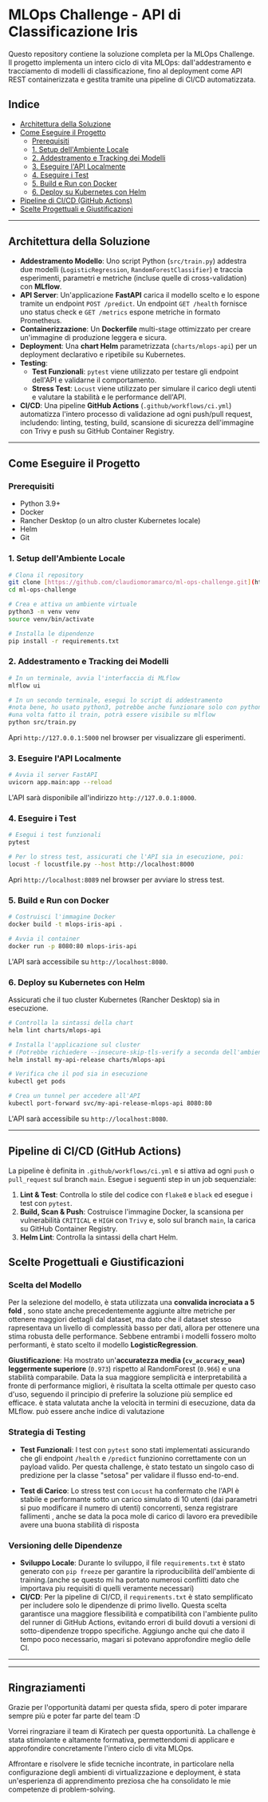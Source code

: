# MLOps Challenge - API di Classificazione Iris
Questo repository contiene la soluzione completa per la MLOps Challenge. Il progetto implementa un intero ciclo di vita MLOps: dall'addestramento e tracciamento di modelli di classificazione, fino al deployment come API REST containerizzata e gestita tramite una pipeline di CI/CD automatizzata.

## Indice

- [Architettura della Soluzione](#architettura-della-soluzione)
- [Come Eseguire il Progetto](#come-eseguire-il-progetto)
  - [Prerequisiti](#prerequisiti)
  - [1. Setup dell'Ambiente Locale](#1-setup-dellambiente-locale)
  - [2. Addestramento e Tracking dei Modelli](#2-addestramento-e-tracking-dei-modelli)
  - [3. Eseguire l'API Localmente](#3-eseguire-lapi-localmente)
  - [4. Eseguire i Test](#4-eseguire-i-test)
  - [5. Build e Run con Docker](#5-build-e-run-con-docker)
  - [6. Deploy su Kubernetes con Helm](#6-deploy-su-kubernetes-con-helm)
- [Pipeline di CI/CD (GitHub Actions)](#pipeline-di-cicd-github-actions)
- [Scelte Progettuali e Giustificazioni](#scelte-progettuali-e-giustificazioni)

---

## Architettura della Soluzione

- **Addestramento Modello**: Uno script Python (`src/train.py`) addestra due modelli (`LogisticRegression`, `RandomForestClassifier`) e traccia esperimenti, parametri e metriche (incluse quelle di cross-validation) con **MLflow**.
- **API Server**: Un'applicazione **FastAPI** carica il modello scelto e lo espone tramite un endpoint `POST /predict`. Un endpoint `GET /health` fornisce uno status check e `GET /metrics` espone metriche in formato Prometheus.
- **Containerizzazione**: Un **Dockerfile** multi-stage ottimizzato per creare un'immagine di produzione leggera e sicura.
- **Deployment**: Una **chart Helm** parametrizzata (`charts/mlops-api`) per un deployment declarativo e ripetibile su Kubernetes.
- **Testing**:
  - **Test Funzionali**: `pytest` viene utilizzato per testare gli endpoint dell'API e validarne il comportamento.
  - **Stress Test**: `Locust` viene utilizzato per simulare il carico degli utenti e valutare la stabilità e le performance dell'API.
- **CI/CD**: Una pipeline **GitHub Actions** (`.github/workflows/ci.yml`) automatizza l'intero processo di validazione ad ogni push/pull request, includendo: linting, testing, build, scansione di sicurezza dell'immagine con Trivy e push su GitHub Container Registry.

---

## Come Eseguire il Progetto

### Prerequisiti

- Python 3.9+
- Docker
- Rancher Desktop (o un altro cluster Kubernetes locale)
- Helm
- Git

### 1. Setup dell'Ambiente Locale

```bash
# Clona il repository
git clone [https://github.com/claudiomoramarco/ml-ops-challenge.git](https://github.com/claudiomoramarco/ml-ops-challenge.git)
cd ml-ops-challenge

# Crea e attiva un ambiente virtuale
python3 -m venv venv
source venv/bin/activate

# Installa le dipendenze
pip install -r requirements.txt
```

### 2. Addestramento e Tracking dei Modelli

```bash
# In un terminale, avvia l'interfaccia di MLflow
mlflow ui

# In un secondo terminale, esegui lo script di addestramento
#nota bene, ho usato python3, potrebbe anche funzionare solo con python
#una volta fatto il train, potrà essere visibile su mlflow
python src/train.py
```
Apri `http://127.0.0.1:5000` nel browser per visualizzare gli esperimenti.

### 3. Eseguire l'API Localmente

```bash
# Avvia il server FastAPI
uvicorn app.main:app --reload
```
L'API sarà disponibile all'indirizzo `http://127.0.0.1:8000`.

### 4. Eseguire i Test

```bash
# Esegui i test funzionali
pytest

# Per lo stress test, assicurati che l'API sia in esecuzione, poi:
locust -f locustfile.py --host http://localhost:8000
```
Apri `http://localhost:8089` nel browser per avviare lo stress test.

### 5. Build e Run con Docker

```bash
# Costruisci l'immagine Docker
docker build -t mlops-iris-api .

# Avvia il container
docker run -p 8080:80 mlops-iris-api
```
L'API sarà accessibile su `http://localhost:8080`.

### 6. Deploy su Kubernetes con Helm

Assicurati che il tuo cluster Kubernetes (Rancher Desktop) sia in esecuzione.

```bash
# Controlla la sintassi della chart
helm lint charts/mlops-api

# Installa l'applicazione sul cluster
# (Potrebbe richiedere --insecure-skip-tls-verify a seconda dell'ambiente)
helm install my-api-release charts/mlops-api

# Verifica che il pod sia in esecuzione
kubectl get pods

# Crea un tunnel per accedere all'API
kubectl port-forward svc/my-api-release-mlops-api 8080:80
```
L'API sarà accessibile su `http://localhost:8080`.

---

## Pipeline di CI/CD (GitHub Actions)

La pipeline è definita in `.github/workflows/ci.yml` e si attiva ad ogni `push` o `pull_request` sul branch `main`. Esegue i seguenti step in un job sequenziale:
1.  **Lint & Test**: Controlla lo stile del codice con `flake8` e `black` ed esegue i test con `pytest`.
2.  **Build, Scan & Push**: Costruisce l'immagine Docker, la scansiona per vulnerabilità `CRITICAL` e `HIGH` con `Trivy` e, solo sul branch `main`, la carica su GitHub Container Registry.
3.  **Helm Lint**: Controlla la sintassi della chart Helm.


## Scelte Progettuali e Giustificazioni

### Scelta del Modello

Per la selezione del modello, è stata utilizzata una **convalida incrociata a 5 fold** , sono state anche precedentemente aggiunte altre metriche per ottenere maggiori dettagli dal dataset, ma dato che il dataset stesso rapresentava un livello di complessità basso per dati, allora per ottenere una stima robusta delle performance. Sebbene entrambi i modelli fossero molto performanti, è stato scelto il modello **LogisticRegression**.

**Giustificazione**: Ha mostrato un'**accuratezza media (`cv_accuracy_mean`) leggermente superiore** (`0.973`) rispetto al RandomForest (`0.966`) e una stabilità comparabile. Data la sua maggiore semplicità e interpretabilità a fronte di performance migliori, è risultata la scelta ottimale per questo caso d'uso, seguendo il principio di preferire la soluzione più semplice ed efficace. è stata valutata anche la velocità in termini di esecuzione, data da MLflow. può essere anche indice di valutazione

### Strategia di Testing

- **Test Funzionali**: I test con `pytest` sono stati implementati assicurando che gli endpoint `/health` e `/predict` funzionino correttamente con un payload valido. Per questa challenge, è stato testato un singolo caso di predizione per la classe "setosa" per validare il flusso end-to-end.

- **Test di Carico**: Lo stress test con `Locust` ha confermato che l'API è stabile e performante sotto un carico simulato di 10 utenti (dai parametri si puo modificare il numero di utenti) concorrenti, senza registrare fallimenti , anche se data la poca mole di carico di lavoro era prevedibile avere una buona stabilità di risposta

### Versioning delle Dipendenze

- **Sviluppo Locale**: Durante lo sviluppo, il file `requirements.txt` è stato generato con `pip freeze` per garantire la riproducibilità dell'ambiente di training.(anche se questo mi ha portato numerosi conflitti dato che importava piu requisiti di quelli veramente necessari)
- **CI/CD**: Per la pipeline di CI/CD, il `requirements.txt` è stato semplificato per includere solo le dipendenze di primo livello. Questa scelta garantisce una maggiore flessibilità e compatibilità con l'ambiente pulito del runner di GitHub Actions, evitando errori di build dovuti a versioni di sotto-dipendenze troppo specifiche. Aggiungo anche qui che dato il tempo poco necessario, magari si potevano approfondire meglio delle CI.

---


---

## Ringraziamenti

Grazie per l'opportunità datami per questa sfida, spero di poter imparare sempre più e poter far parte del team :D

Vorrei ringraziare il team di Kiratech per questa opportunità. La challenge è stata stimolante e altamente formativa, permettendomi di applicare e approfondire concretamente l'intero ciclo di vita MLOps.

Affrontare e risolvere le sfide tecniche incontrate, in particolare nella configurazione degli ambienti di virtualizzazione e deployment, è stata un'esperienza di apprendimento preziosa che ha consolidato le mie competenze di problem-solving.
